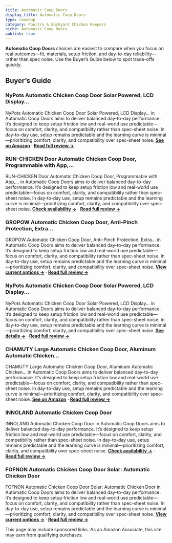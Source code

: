 ```yaml
---
title: Automatic Coop Doors
display_title: Automatic Coop Doors
type: roundup
category: Poultry & Backyard Chicken Keepers
niche: Automatic Coop Doors
publish: true
---
```


<p><strong>Automatic Coop Doors</strong> choices are easiest to compare when you focus on real outcomes&mdash;fit, materials, setup friction, and day-to-day reliability&mdash;rather than spec noise. Use the Buyer’s Guide below to spot trade-offs quickly.</p>
<h2>Buyer’s Guide</h2>
<h3>NyPots Automatic Chicken Coop Door Solar Powered, LCD Display…</h3>
<p>NyPots Automatic Chicken Coop Door Solar Powered, LCD Display… in Automatic Coop Doors aims to deliver balanced day-to-day performance. It’s designed to keep setup friction low and real-world use predictable&mdash;focus on comfort, clarity, and compatibility rather than spec-sheet noise. In day-to-day use, setup remains predictable and the learning curve is minimal&mdash;prioritizing comfort, clarity, and compatibility over spec-sheet noise. <a href="https://amzn.to/47p73eu" target="_blank" rel="nofollow sponsored noopener noopener" target="_blank"><strong>See on Amazon</strong></a> · <a href="/reviews/nypots-automatic-chicken-coop-door-solar-powered-lcd-display-automatic-94ac831f/"><strong>Read full review &rarr;</strong></a></p>
<h3>RUN-CHICKEN Door Automatic Chicken Coop Door, Programmable with App,…</h3>
<p>RUN-CHICKEN Door Automatic Chicken Coop Door, Programmable with App,… in Automatic Coop Doors aims to deliver balanced day-to-day performance. It’s designed to keep setup friction low and real-world use predictable&mdash;focus on comfort, clarity, and compatibility rather than spec-sheet noise. In day-to-day use, setup remains predictable and the learning curve is minimal&mdash;prioritizing comfort, clarity, and compatibility over spec-sheet noise. <a href="https://amzn.to/4o19A4I" target="_blank" rel="nofollow sponsored noopener noopener" target="_blank"><strong>Check availability &rarr;</strong></a> · <a href="/reviews/run-chicken-door-gray-automatic-chicken-coop-door-programmable-with-app-704f57c3/"><strong>Read full review &rarr;</strong></a></p>
<h3>GROPOW Automatic Chicken Coop Door, Anti-Pinch Protection, Extra…</h3>
<p>GROPOW Automatic Chicken Coop Door, Anti-Pinch Protection, Extra… in Automatic Coop Doors aims to deliver balanced day-to-day performance. It’s designed to keep setup friction low and real-world use predictable&mdash;focus on comfort, clarity, and compatibility rather than spec-sheet noise. In day-to-day use, setup remains predictable and the learning curve is minimal&mdash;prioritizing comfort, clarity, and compatibility over spec-sheet noise. <a href="https://amzn.to/4nV9gnX" target="_blank" rel="nofollow sponsored noopener noopener" target="_blank"><strong>View current options &rarr;</strong></a> · <a href="/reviews/gropow-automatic-chicken-coop-door-anti-pinch-protection-extra-large-si-838f496e/"><strong>Read full review &rarr;</strong></a></p>
<h3>NyPots Automatic Chicken Coop Door Solar Powered, LCD Display…</h3>
<p>NyPots Automatic Chicken Coop Door Solar Powered, LCD Display… in Automatic Coop Doors aims to deliver balanced day-to-day performance. It’s designed to keep setup friction low and real-world use predictable&mdash;focus on comfort, clarity, and compatibility rather than spec-sheet noise. In day-to-day use, setup remains predictable and the learning curve is minimal&mdash;prioritizing comfort, clarity, and compatibility over spec-sheet noise. <a href="https://amzn.to/46SP0NF" target="_blank" rel="nofollow sponsored noopener noopener" target="_blank"><strong>See details &rarr;</strong></a> · <a href="/reviews/nypots-automatic-chicken-coop-door-solar-powered-lcd-display-automatic-aa3875f3/"><strong>Read full review &rarr;</strong></a></p>
<h3>CHAMUTY Large Automatic Chicken Coop Door, Aluminum Automatic Chicken…</h3>
<p>CHAMUTY Large Automatic Chicken Coop Door, Aluminum Automatic Chicken… in Automatic Coop Doors aims to deliver balanced day-to-day performance. It’s designed to keep setup friction low and real-world use predictable&mdash;focus on comfort, clarity, and compatibility rather than spec-sheet noise. In day-to-day use, setup remains predictable and the learning curve is minimal&mdash;prioritizing comfort, clarity, and compatibility over spec-sheet noise. <a href="https://amzn.to/4nTrAOl" target="_blank" rel="nofollow sponsored noopener noopener" target="_blank"><strong>See on Amazon</strong></a> · <a href="/reviews/chamuty-large-automatic-chicken-coop-door-aluminum-automatic-chicken-do-7dd0b9a0/"><strong>Read full review &rarr;</strong></a></p>
<h3>INNOLAND Automatic Chicken Coop Door</h3>
<p>INNOLAND Automatic Chicken Coop Door in Automatic Coop Doors aims to deliver balanced day-to-day performance. It’s designed to keep setup friction low and real-world use predictable&mdash;focus on comfort, clarity, and compatibility rather than spec-sheet noise. In day-to-day use, setup remains predictable and the learning curve is minimal&mdash;prioritizing comfort, clarity, and compatibility over spec-sheet noise. <a href="https://amzn.to/4nXOSm4" target="_blank" rel="nofollow sponsored noopener noopener" target="_blank"><strong>Check availability &rarr;</strong></a> · <a href="/reviews/innoland-automatic-chicken-coop-door-large-with-manual-timer-mode-autom-b94524b0/"><strong>Read full review &rarr;</strong></a></p>
<h3>FOFNON Automatic Chicken Coop Door Solar: Automatic Chicken Door</h3>
<p>FOFNON Automatic Chicken Coop Door Solar: Automatic Chicken Door in Automatic Coop Doors aims to deliver balanced day-to-day performance. It’s designed to keep setup friction low and real-world use predictable&mdash;focus on comfort, clarity, and compatibility rather than spec-sheet noise. In day-to-day use, setup remains predictable and the learning curve is minimal&mdash;prioritizing comfort, clarity, and compatibility over spec-sheet noise. <a href="https://amzn.to/46W6vN2" target="_blank" rel="nofollow sponsored noopener noopener" target="_blank"><strong>View current options &rarr;</strong></a> · <a href="/reviews/fofnon-automatic-chicken-coop-door-solar-automatic-chicken-door-solar-p-7cd5872f/"><strong>Read full review &rarr;</strong></a></p>
<aside class="disclosure">This page may include sponsored links. As an Amazon Associate, this site may earn from qualifying purchases.</aside>
